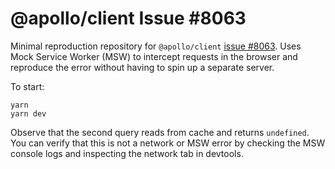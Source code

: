 # @apollo/client Issue #8063

Minimal reproduction repository for `@apollo/client` [issue #8063](https://github.com/apollographql/apollo-client/issues/8063).
Uses Mock Service Worker (MSW) to intercept requests in the browser and
reproduce the error without having to spin up a separate server.

To start:

```
yarn
yarn dev
```

Observe that the second query reads from cache and returns `undefined`. You can
verify that this is not a network or MSW error by checking the MSW console logs
and inspecting the network tab in devtools.
